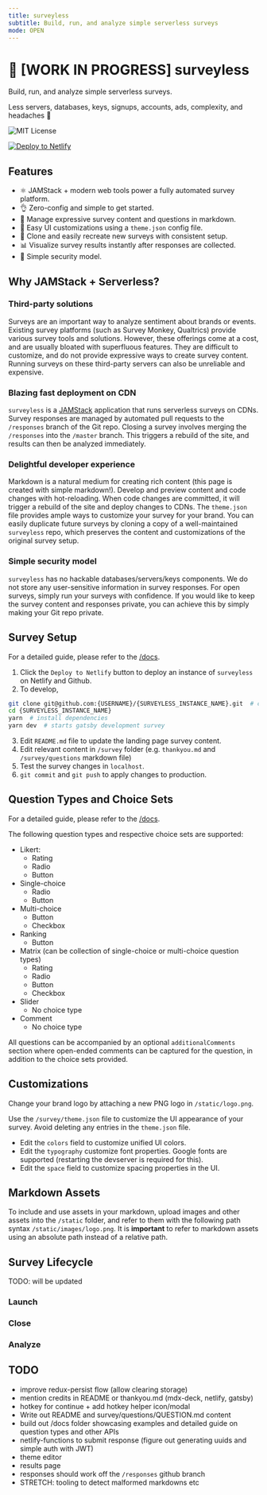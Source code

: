 ```yaml
---
title: surveyless
subtitle: Build, run, and analyze simple serverless surveys
mode: OPEN
---
```


# 📝 [WORK IN PROGRESS] surveyless

Build, run, and analyze simple serverless surveys.

Less servers, databases, keys, signups, accounts, ads, complexity, and headaches 🤦‍

![MIT License](https://flat.badgen.net/badge/license/mit/blue)

[![Deploy to Netlify](https://www.netlify.com/img/deploy/button.svg)](https://app.netlify.com/start/deploy?repository=https://github.com/chrisrzhou/surveyless)

## Features

- ⚛️ JAMStack + modern web tools power a fully automated survey platform.
- 👌 Zero-config and simple to get started.
- 📝 Manage expressive survey content and questions in markdown.
- 💅 Easy UI customizations using a `theme.json` config file.
- 👯‍ Clone and easily recreate new surveys with consistent setup.
- 📊 Visualize survey results instantly after responses are collected.
- 🔐 Simple security model.

## Why JAMStack + Serverless?

### Third-party solutions

Surveys are an important way to analyze sentiment about brands or events. Existing survey platforms (such as Survey Monkey, Qualtrics) provide various survey tools and solutions. However, these offerings come at a cost, and are usually bloated with superfluous features. They are difficult to customize, and do not provide expressive ways to create survey content. Running surveys on these third-party servers can also be unreliable and expensive.

### Blazing fast deployment on CDN

`surveyless` is a [JAMStack](https://jamstack.org/) application that runs serverless surveys on CDNs. Survey responses are managed by automated pull requests to the `/responses` branch of the Git repo. Closing a survey involves merging the `/responses` into the `/master` branch. This triggers a rebuild of the site, and results can then be analyzed immediately.

### Delightful developer experience

Markdown is a natural medium for creating rich content (this page is created with simple markdown!). Develop and preview content and code changes with hot-reloading. When code changes are committed, it will trigger a rebuild of the site and deploy changes to CDNs. The `theme.json` file provides ample ways to customize your survey for your brand. You can easily duplicate future surveys by cloning a copy of a well-maintained `surveyless` repo, which preserves the content and customizations of the original survey setup.

### Simple security model

`surveyless` has no hackable databases/servers/keys components. We do not store any user-sensitive information in survey responses. For open surveys, simply run your surveys with confidence. If you would like to keep the survey content and responses private, you can achieve this by simply making your Git repo private.

## Survey Setup

For a detailed guide, please refer to the [/docs](./docs).

1. Click the `Deploy to Netlify` button to deploy an instance of `surveyless` on Netlify and Github.
2. To develop,

```bash
git clone git@github.com:{USERNAME}/{SURVEYLESS_INSTANCE_NAME}.git  # clone repo
cd {SURVEYLESS_INSTANCE_NAME}
yarn  # install dependencies
yarn dev  # starts gatsby development survey
```

3. Edit `README.md` file to update the landing page survey content.
4. Edit relevant content in `/survey` folder (e.g. `thankyou.md` and `/survey/questions` markdown file)
5. Test the survey changes in `localhost`.
6. `git commit` and `git push` to apply changes to production.

## Question Types and Choice Sets

For a detailed guide, please refer to the [/docs](./docs).

The following question types and respective choice sets are supported:

- Likert:
  - Rating
  - Radio
  - Button
- Single-choice
  - Radio
  - Button
- Multi-choice
  - Button
  - Checkbox
- Ranking
  - Button
- Matrix (can be collection of single-choice or multi-choice question types)
  - Rating
  - Radio
  - Button
  - Checkbox
- Slider
  - No choice type
- Comment
  - No choice type

All questions can be accompanied by an optional `additionalComments` section where open-ended comments can be captured for the question, in addition to the choice sets provided.

## Customizations

Change your brand logo by attaching a new PNG logo in `/static/logo.png`.

Use the `/survey/theme.json` file to customize the UI appearance of your survey. Avoid deleting any entries in the `theme.json` file.

- Edit the `colors` field to customize unified UI colors.
- Edit the `typography` customize font properties. Google fonts are supported (restarting the devserver is required for this).
- Edit the `space` field to customize spacing properties in the UI.

## Markdown Assets

To include and use assets in your markdown, upload images and other assets into the `/static` folder, and refer to them with the following path syntax `/static/images/logo.png`. It is **important** to refer to markdown assets using an absolute path instead of a relative path.

## Survey Lifecycle

TODO: will be updated

### Launch

### Close

### Analyze

## TODO

- improve redux-persist flow (allow clearing storage)
- mention credits in README or thankyou.md (mdx-deck, netlify, gatsby)
- hotkey for continue + add hotkey helper icon/modal
- Write out README and survey/questions/QUESTION.md content
- build out /docs folder showcasing examples and detailed guide on question types and other APIs
- netlify-functions to submit response (figure out generating uuids and simple auth with JWT)
- theme editor
- results page
- responses should work off the `/responses` github branch
- STRETCH: tooling to detect malformed markdowns etc
